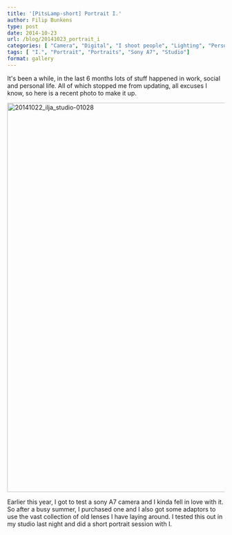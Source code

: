 ```yaml
---
title: '[PitsLamp-short] Portrait I.'
author: Filip Bunkens
type: post
date: 2014-10-23
url: /blog/20141023_portrait_i
categories: [ "Camera", "Digital", "I shoot people", "Lighting", "Personal", "Portrait", "Studio"]
tags: [ "I.", "Portrait", "Portraits", "Sony A7", "Studio"]
format: gallery
---
```

It's been a while, in the last 6 months lots of stuff happened in work, social and personal life. All of which stopped me from updating, all excuses I know, so here is a recent photo to make it up.

[<img src="/wp-content/uploads/2014/10/20141022_ilja_studio-01028-600x900.jpg" alt="20141022_ilja_studio-01028" width="600" height="900" class="alignnone size-large wp-image-1154" />][1]

Earlier this year, I got to test a sony A7 camera and I kinda fell in love with it. So after a busy summer, I purchased one and I also got some adaptors to use the vast collection of old lenses I have laying around. I tested this out in my studio last night and did a short portrait session with I.

 [1]: /wp-content/uploads/2014/10/20141022_ilja_studio-01028.jpg